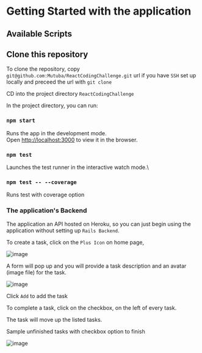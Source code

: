 # Getting Started with the application

## Available Scripts

## Clone this repository

To clone the repository, copy `git@github.com:Mutuba/ReactCodingChallenge.git` url if you have `SSH` set up locally and preceed the url with `git clone`

CD into the project directory `ReactCodingChallenge`

In the project directory, you can run:

### `npm start`

Runs the app in the development mode.\
Open [http://localhost:3000](http://localhost:3000) to view it in the browser.

### `npm test`

Launches the test runner in the interactive watch mode.\

### `npm test -- --coverage`

Runs test with coverage option

### The application's Backend

The application an API hosted on Heroku, so you can just begin using the application without setting up `Rails Backend`.

To create a task, click on the `Plus Icon` on home page,

![image](https://user-images.githubusercontent.com/39365725/113596003-6582a200-9642-11eb-8d27-8d3e22079126.png)

A form will pop up and you will provide a task description and an avatar (image file) for the task.

![image](https://user-images.githubusercontent.com/39365725/113596336-d75aeb80-9642-11eb-8753-351e87cedbae.png)

Click `Add` to add the task

To complete a task, click on the checkbox, on the left of every task.

The task will move up the listed tasks.

Sample unfinished tasks with checkbox option to finish

![image](https://user-images.githubusercontent.com/39365725/113597063-d5455c80-9643-11eb-8ae3-72333ec541b0.png)
